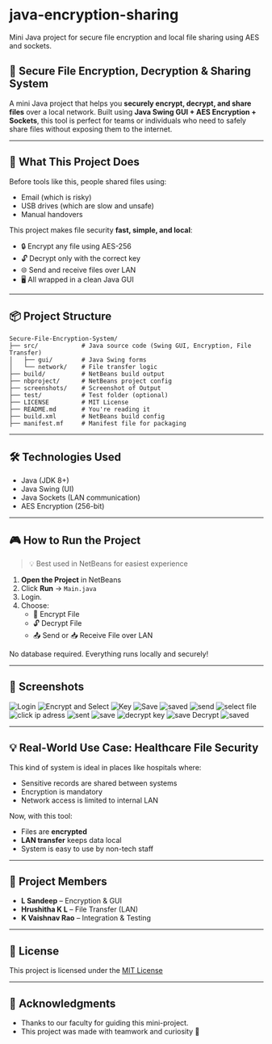 # java-encryption-sharing
Mini Java project for secure file encryption and local file sharing using AES and sockets.

## 🔐 Secure File Encryption, Decryption & Sharing System

A mini Java project that helps you **securely encrypt, decrypt, and share files** over a local network. Built using **Java Swing GUI + AES Encryption + Sockets**, this tool is perfect for teams or individuals who need to safely share files without exposing them to the internet.

---

## 🚀 What This Project Does

Before tools like this, people shared files using:
- Email (which is risky)
- USB drives (which are slow and unsafe)
- Manual handovers

This project makes file security **fast, simple, and local**:
- 🔒 Encrypt any file using AES-256
- 🔓 Decrypt only with the correct key
- 🌐 Send and receive files over LAN
- 🖥️ All wrapped in a clean Java GUI

---

## 📦 Project Structure

```
Secure-File-Encryption-System/
├── src/            # Java source code (Swing GUI, Encryption, File Transfer)
│   ├── gui/        # Java Swing forms
│   └── network/    # File transfer logic
├── build/          # NetBeans build output
├── nbproject/      # NetBeans project config
├── screenshots/    # Screenshot of Output
├── test/           # Test folder (optional)
├── LICENSE         # MIT License
├── README.md       # You're reading it
├── build.xml       # NetBeans build config
├── manifest.mf     # Manifest file for packaging
```

---

## 🛠️ Technologies Used

- Java (JDK 8+)
- Java Swing (UI)
- Java Sockets (LAN communication)
- AES Encryption (256-bit)

---

## 🎮 How to Run the Project

> 💡 Best used in NetBeans for easiest experience

1. **Open the Project** in NetBeans
2. Click **Run** → `Main.java`
3. Login.
4. Choose:
   - 🔐 Encrypt File
   - 🔓 Decrypt File
   - 📤 Send or 📥 Receive File over LAN

No database required. Everything runs locally and securely!

---
## 📸 Screenshots 
![Login](./screenshots/1.jpeg) ![Encrypt and Select](./screenshots/2.jpeg) ![Key](./screenshots/3.jpeg) ![Save](./screenshots/4.jpeg) ![saved](./screenshots/5.jpeg) ![send](./screenshots/6.jpeg) ![select file](./screenshots/7.jpeg) ![click ip adress](./screenshots/8.jpeg) ![sent](./screenshots/9.jpeg) ![save](./screenshots/10.jpeg) ![decrypt key](./screenshots/11.jpeg) ![save Decrypt](./screenshots/12.jpeg) ![saved](./screenshots/13.jpeg)

---
## 💡 Real-World Use Case: Healthcare File Security

This kind of system is ideal in places like hospitals where:
- Sensitive records are shared between systems
- Encryption is mandatory
- Network access is limited to internal LAN

Now, with this tool:
- Files are **encrypted**
- **LAN transfer** keeps data local
- System is easy to use by non-tech staff

---

## 👥 Project Members

- **L Sandeep** – Encryption & GUI
- **Hrushitha K L** – File Transfer (LAN)
- **K Vaishnav Rao** – Integration & Testing

---

## 📄 License

This project is licensed under the [MIT License](./LICENSE)

---

## 🙌 Acknowledgments

- Thanks to our faculty for guiding this mini-project.
- This project was made with teamwork and curiosity 🤝
